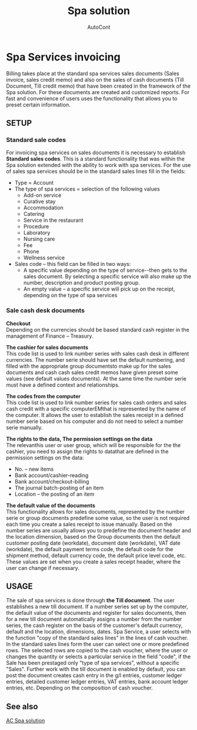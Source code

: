 ﻿---
    title: "Spa solution"
    author: AutoCont
    ms.date: 04/30/2018
    ms.topic: article
    ms.prod: dynamics-nav-2017
    ms.contentlocale: en
    ms.lasthandoff: 04/30/2018
---

# Spa Services invoicing

Billing takes place at the standard spa services sales documents (Sales invoice, sales credit memo) and also on the sales of cash documents (Till Document, Till credit memo) that have been created in the framework of the Spa solution. For these documents are created and customized reports. For fast and convenience of users uses the functionality that allows you to preset certain information. 

## SETUP
### Standard sale codes
For invoicing spa services on sales documents it is necessary to establish **Standard sales codes**. This is a standard functionality that was within the Spa solution extended with the ability to work with spa services. 
For the use of sales spa services should be in the standard sales lines fill in the fields:
-	Type = Account
-	The type of spa services = selection of the following values
	- 	Add-on service
	- 	Curative stay
	- 	Accommodation
	- 	Catering
	- 	Service in the restaurant
	- 	Procedure
	- 	Laboratory
	- 	Nursing care
	- 	Fee
	- 	Phone
	- 	Wellness service
-	Sales code – this field can be filled in two ways:
	- 	A specific value depending on the type of service--then gets to the sales document. By selecting a specific service will also make up the number, description and product posting group.
	- 	An empty value – a specific service will pick up on the receipt, depending on the type of spa services

### Sale cash desk documents
**Checkout**  
Depending on the currencies should be based standard cash register in the management of Finance – Treasury.

**The cashier for sales documents**  
This code list is used to link number series with sales cash desk in different currencies. The number serie should have set the default numbering, and filled with the appropriate group documentsto make up for the sales documents and cash cash sales credit memos have given preset some values (see default values documents). At the same time the number serie must have a defined context and relationships.

**The codes from the computer**  
This code list is used to link number series for sales cash orders and sales cash credit with a specific computerEMthat is represented by the name of the computer. It allows the user to establish the sales receipt in a defined number serie based on his computer and do not need to select a number serie manually.

**The rights to the data, The permission settings on the data**  
The relevanthis user or user group, which will be responsible for the the cashier, you need to assign the rights to datathat are defined in the permission settings on the data:
-	No. – new items
-	Bank account/cashier-reading
-	Bank account/checkout-billing
-	The journal batch-posting of an item
-	Location – the posting of an item

**The default value of the documents**  
This functionality allows for sales documents, represented by the number serie or group documents predefine some value, so the user is not required each time you create a sales receipt to issue manually.
Based on the number series are usually allows you to predefine the document header and the location dimension, based on the Group documents then the default customer posting date (workdate), document date (workdate), VAT date (workdate), the default payment terms code, the default code for the shipment method, default currency code, the default price level code, etc.
These values are set when you create a sales receipt header, where the user can change if necessary.

## USAGE
The sale of spa services is done through **the Till document**. The user establishes a new till document. If a number series set up by the computer, the default value of the documents and register for sales documents, then for a new till document automatically assigns a number from the number series, the cash register on the basis of the customer's default currency, default and the location, dimensions, dates.
Spa Service, a user selects with the function "copy of the standard sales lines" in the lines of cash voucher. In the standard sales lines form the user can select one or more predefined rows. The selected rows are copied to the cash voucher, where the user or changes the quantity or selects a particular service in the field "code", if the Sale has been prestaged only "type of spa services", without a specific "Sales".
Further work with the till document is enabled by default, you can post the document creates cash entry in the g/l entries, customer ledger entries, detailed customer ledger entries, VAT entries, bank account ledger entries, etc. Depending on the composition of cash voucher. 



## <a name="see-also"></a>See also
[AC Spa solution](ac-spa-solution.md)